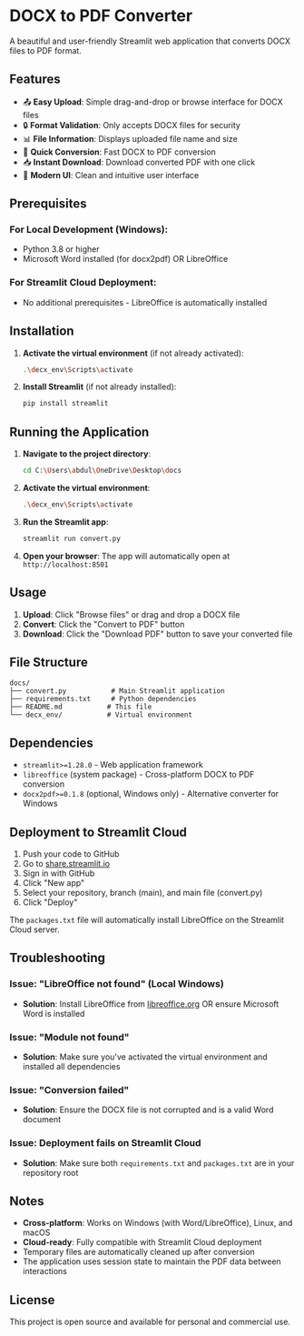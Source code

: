 # DOCX to PDF Converter

A beautiful and user-friendly Streamlit web application that converts DOCX files to PDF format.

## Features

- 📤 **Easy Upload**: Simple drag-and-drop or browse interface for DOCX files
- 🔒 **Format Validation**: Only accepts DOCX files for security
- 📊 **File Information**: Displays uploaded file name and size
- 🔄 **Quick Conversion**: Fast DOCX to PDF conversion
- 📥 **Instant Download**: Download converted PDF with one click
- 🎨 **Modern UI**: Clean and intuitive user interface

## Prerequisites

### For Local Development (Windows):
- Python 3.8 or higher
- Microsoft Word installed (for docx2pdf) OR LibreOffice

### For Streamlit Cloud Deployment:
- No additional prerequisites - LibreOffice is automatically installed

## Installation

1. **Activate the virtual environment** (if not already activated):
   ```bash
   .\decx_env\Scripts\activate
   ```

2. **Install Streamlit** (if not already installed):
   ```bash
   pip install streamlit
   ```

## Running the Application

1. **Navigate to the project directory**:
   ```bash
   cd C:\Users\abdul\OneDrive\Desktop\docs
   ```

2. **Activate the virtual environment**:
   ```bash
   .\decx_env\Scripts\activate
   ```

3. **Run the Streamlit app**:
   ```bash
   streamlit run convert.py
   ```

4. **Open your browser**: The app will automatically open at `http://localhost:8501`

## Usage

1. **Upload**: Click "Browse files" or drag and drop a DOCX file
2. **Convert**: Click the "Convert to PDF" button
3. **Download**: Click the "Download PDF" button to save your converted file

## File Structure

```
docs/
├── convert.py           # Main Streamlit application
├── requirements.txt     # Python dependencies
├── README.md           # This file
└── decx_env/           # Virtual environment
```

## Dependencies

- `streamlit>=1.28.0` - Web application framework
- `libreoffice` (system package) - Cross-platform DOCX to PDF conversion
- `docx2pdf>=0.1.8` (optional, Windows only) - Alternative converter for Windows

## Deployment to Streamlit Cloud

1. Push your code to GitHub
2. Go to [share.streamlit.io](https://share.streamlit.io)
3. Sign in with GitHub
4. Click "New app"
5. Select your repository, branch (main), and main file (convert.py)
6. Click "Deploy"

The `packages.txt` file will automatically install LibreOffice on the Streamlit Cloud server.

## Troubleshooting

### Issue: "LibreOffice not found" (Local Windows)
- **Solution**: Install LibreOffice from [libreoffice.org](https://www.libreoffice.org/download/download/) OR ensure Microsoft Word is installed

### Issue: "Module not found"
- **Solution**: Make sure you've activated the virtual environment and installed all dependencies

### Issue: "Conversion failed"
- **Solution**: Ensure the DOCX file is not corrupted and is a valid Word document

### Issue: Deployment fails on Streamlit Cloud
- **Solution**: Make sure both `requirements.txt` and `packages.txt` are in your repository root

## Notes

- **Cross-platform**: Works on Windows (with Word/LibreOffice), Linux, and macOS
- **Cloud-ready**: Fully compatible with Streamlit Cloud deployment
- Temporary files are automatically cleaned up after conversion
- The application uses session state to maintain the PDF data between interactions

## License

This project is open source and available for personal and commercial use.

